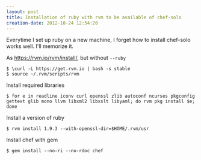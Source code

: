 ```yaml
---
layout: post
title: Installation of ruby with rvm to be available of chef-solo
creation-date: 2012-10-24 12:54:20
---
```

Everytime I set up ruby on a new machine, I forget how to install chef-solo works well.
I'll memorize it.

As <https://rvm.io/rvm/install/>, but without `--ruby`

    $ \curl -L https://get.rvm.io | bash -s stable
    $ source ~/.rvm/scripts/rvm

Install required libraries

    $ for e in readline iconv curl openssl zlib autoconf ncurses pkgconfig gettext glib mono llvm libxml2 libxslt libyaml; do rvm pkg install $e; done

Install a version of ruby

    $ rvm install 1.9.3 --with-openssl-dir=$HOME/.rvm/usr

Install chef with gem

    $ gem install --no-ri --no-rdoc chef

